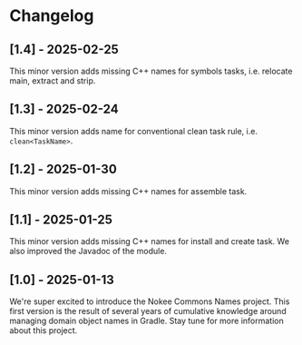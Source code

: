 # Changelog

## [1.4] - 2025-02-25

This minor version adds missing C++ names for symbols tasks, i.e. relocate main, extract and strip.

## [1.3] - 2025-02-24

This minor version adds name for conventional clean task rule, i.e. `clean<TaskName>`.

## [1.2] - 2025-01-30

This minor version adds missing C++ names for assemble task.

## [1.1] - 2025-01-25

This minor version adds missing C++ names for install and create task.
We also improved the Javadoc of the module.

## [1.0] - 2025-01-13

We're super excited to introduce the Nokee Commons Names project.
This first version is the result of several years of cumulative knowledge around managing domain object names in Gradle.
Stay tune for more information about this project.
